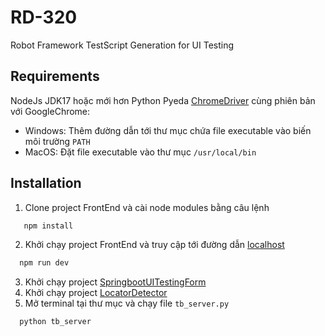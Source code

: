 # RD-320

Robot Framework TestScript Generation for UI Testing

## Requirements
NodeJs
JDK17 hoặc mới hơn
Python
Pyeda
[ChromeDriver](https://chromedriver.chromium.org/) cùng phiên bản với GoogleChrome:
- Windows: Thêm đường dẫn tới thư mục chứa file executable vào biến môi trường `PATH`
- MacOS: Đặt file executable vào thư mục `/usr/local/bin`

## Installation

1. Clone project FrontEnd và cài node modules bằng câu lệnh

```bash
   npm install
```
2. Khởi chạy project FrontEnd và truy cập tới đường dẫn [localhost](http://localhost:5173/)

```bash
  npm run dev
```

3. Khởi chạy project [SpringbootUITestingForm](https://github.com/atsayu/SpringbootUITestingForm)
4. Khởi chạy project [LocatorDetector](https://github.com/atsayu/TSDV_UITesting)
5. Mở terminal tại thư mục và chạy file `tb_server.py`
```bash
  python tb_server
```
